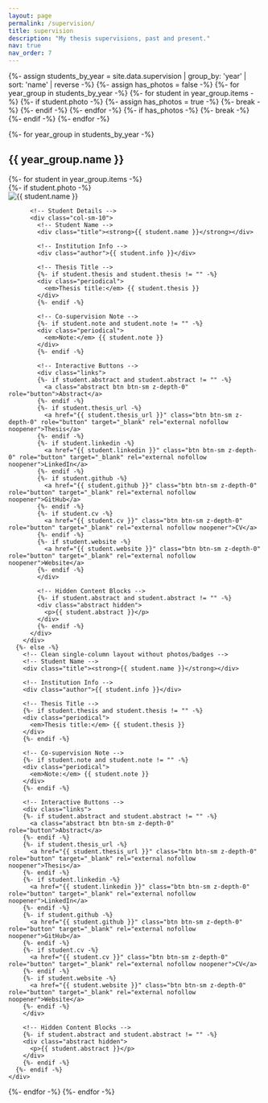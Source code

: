 ```yaml
---
layout: page
permalink: /supervision/
title: supervision
description: "My thesis supervisions, past and present."
nav: true
nav_order: 7
---
```


<div class="publications">
{%- assign students_by_year = site.data.supervision | group_by: 'year' | sort: 'name' | reverse -%}
{%- assign has_photos = false -%}
{%- for year_group in students_by_year -%}
  {%- for student in year_group.items -%}
    {%- if student.photo -%}
      {%- assign has_photos = true -%}
      {%- break -%}
    {%- endif -%}
  {%- endfor -%}
  {%- if has_photos -%}
    {%- break -%}
  {%- endif -%}
{%- endfor -%}

{%- for year_group in students_by_year -%}
  <h2 class="year">{{ year_group.name }}</h2>
  {%- for student in year_group.items -%}
    <div id="{{ student.name | slugify }}" class="student-entry">
      {%- if student.photo -%}
        <!-- Two-column layout with photo -->
        <div class="student-row">
          <!-- Student Photo -->
          <div class="col-sm-2 preview" style="padding-right: 0px;">
            <img class="preview z-depth-1 rounded" src="{{ student.photo | prepend: '/assets/img/student_photos/' | relative_url }}" alt="{{ student.name }}">
          </div>

          <!-- Student Details -->
          <div class="col-sm-10">
            <!-- Student Name -->
            <div class="title"><strong>{{ student.name }}</strong></div>
            
            <!-- Institution Info -->
            <div class="author">{{ student.info }}</div>

            <!-- Thesis Title -->
            {%- if student.thesis and student.thesis != "" -%}
            <div class="periodical">
              <em>Thesis title:</em> {{ student.thesis }}
            </div>
            {%- endif -%}

            <!-- Co-supervision Note -->
            {%- if student.note and student.note != "" -%}
            <div class="periodical">
              <em>Note:</em> {{ student.note }}
            </div>
            {%- endif -%}

            <!-- Interactive Buttons -->
            <div class="links">
            {%- if student.abstract and student.abstract != "" -%}
              <a class="abstract btn btn-sm z-depth-0" role="button">Abstract</a>
            {%- endif -%}
            {%- if student.thesis_url -%}
              <a href="{{ student.thesis_url }}" class="btn btn-sm z-depth-0" role="button" target="_blank" rel="external nofollow noopener">Thesis</a>
            {%- endif -%}
            {%- if student.linkedin -%}
              <a href="{{ student.linkedin }}" class="btn btn-sm z-depth-0" role="button" target="_blank" rel="external nofollow noopener">LinkedIn</a>
            {%- endif -%}
            {%- if student.github -%}
              <a href="{{ student.github }}" class="btn btn-sm z-depth-0" role="button" target="_blank" rel="external nofollow noopener">GitHub</a>
            {%- endif -%}
            {%- if student.cv -%}
              <a href="{{ student.cv }}" class="btn btn-sm z-depth-0" role="button" target="_blank" rel="external nofollow noopener">CV</a>
            {%- endif -%}
            {%- if student.website -%}
              <a href="{{ student.website }}" class="btn btn-sm z-depth-0" role="button" target="_blank" rel="external nofollow noopener">Website</a>
            {%- endif -%}
            </div>

            <!-- Hidden Content Blocks -->
            {%- if student.abstract and student.abstract != "" -%}
            <div class="abstract hidden">
              <p>{{ student.abstract }}</p>
            </div>
            {%- endif -%}
          </div>
        </div>
      {%- else -%}
        <!-- Clean single-column layout without photos/badges -->
        <!-- Student Name -->
        <div class="title"><strong>{{ student.name }}</strong></div>
        
        <!-- Institution Info -->
        <div class="author">{{ student.info }}</div>

        <!-- Thesis Title -->
        {%- if student.thesis and student.thesis != "" -%}
        <div class="periodical">
          <em>Thesis title:</em> {{ student.thesis }}
        </div>
        {%- endif -%}

        <!-- Co-supervision Note -->
        {%- if student.note and student.note != "" -%}
        <div class="periodical">
          <em>Note:</em> {{ student.note }}
        </div>
        {%- endif -%}

        <!-- Interactive Buttons -->
        <div class="links">
        {%- if student.abstract and student.abstract != "" -%}
          <a class="abstract btn btn-sm z-depth-0" role="button">Abstract</a>
        {%- endif -%}
        {%- if student.thesis_url -%}
          <a href="{{ student.thesis_url }}" class="btn btn-sm z-depth-0" role="button" target="_blank" rel="external nofollow noopener">Thesis</a>
        {%- endif -%}
        {%- if student.linkedin -%}
          <a href="{{ student.linkedin }}" class="btn btn-sm z-depth-0" role="button" target="_blank" rel="external nofollow noopener">LinkedIn</a>
        {%- endif -%}
        {%- if student.github -%}
          <a href="{{ student.github }}" class="btn btn-sm z-depth-0" role="button" target="_blank" rel="external nofollow noopener">GitHub</a>
        {%- endif -%}
        {%- if student.cv -%}
          <a href="{{ student.cv }}" class="btn btn-sm z-depth-0" role="button" target="_blank" rel="external nofollow noopener">CV</a>
        {%- endif -%}
        {%- if student.website -%}
          <a href="{{ student.website }}" class="btn btn-sm z-depth-0" role="button" target="_blank" rel="external nofollow noopener">Website</a>
        {%- endif -%}
        </div>

        <!-- Hidden Content Blocks -->
        {%- if student.abstract and student.abstract != "" -%}
        <div class="abstract hidden">
          <p>{{ student.abstract }}</p>
        </div>
        {%- endif -%}
      {%- endif -%}
    </div>
  {%- endfor -%}
{%- endfor -%}
</div>